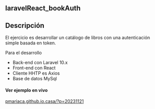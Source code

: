 ## laravelReact_bookAuth

## Descripción

El ejercicio es desarrollar un catálogo de libros con una autenticación simple basada en token.

Para el desarrollo

<ul>
<li>Back-end con Laravel 10.x</li>
<li>Front-end con React</li>
<li>Cliente HHTP es Axios</li>
<li>Base de datos MySql</li>
</ul>

#### Ver ejemplo en vivo
<a href="https://pmariaca.github.io.casa/?p=20231121" rel="nofollow">pmariaca.github.io.casa/?p=20231121</a></p>


